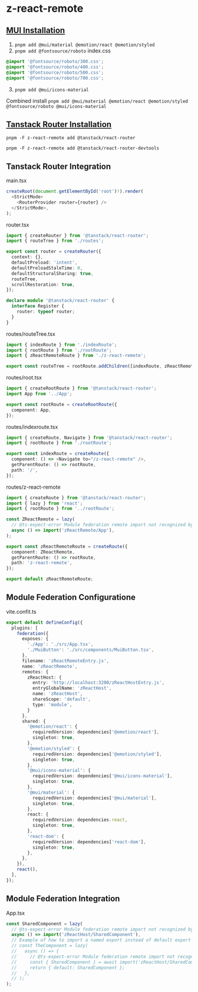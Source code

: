 # z-react-remote

## [MUI Installation](https://mui.com/material-ui/getting-started/installation/)

1. `pnpm add @mui/material @emotion/react @emotion/styled`
2. `pnpm add @fontsource/roboto`
index.css
```css
@import '@fontsource/roboto/300.css';
@import '@fontsource/roboto/400.css';
@import '@fontsource/roboto/500.css';
@import '@fontsource/roboto/700.css';
```
3. `pnpm add @mui/icons-material`

Combined install
`pnpm add @mui/material @emotion/react @emotion/styled @fontsource/roboto @mui/icons-material`

## [Tanstack Router Installation](https://tanstack.com/router/latest/docs/framework/react/quick-start)

`pnpm -F z-react-remote add @tanstack/react-router`

`pnpm -F z-react-remote add @tanstack/react-router-devtools`

## Tanstack Router Integration

main.tsx
```typescript
createRoot(document.getElementById('root')!).render(
  <StrictMode>
    <RouterProvider router={router} />
  </StrictMode>,
);
```

router.tsx
```typescript
import { createRouter } from '@tanstack/react-router';
import { routeTree } from './routes';

export const router = createRouter({
  context: {},
  defaultPreload: 'intent',
  defaultPreloadStaleTime: 0,
  defaultStructuralSharing: true,
  routeTree,
  scrollRestoration: true,
});

declare module '@tanstack/react-router' {
  interface Register {
    router: typeof router;
  }
}
```

routes/routeTree.tsx
```typescript
import { indexRoute } from './indexRoute';
import { rootRoute } from './rootRoute';
import { zReactRemoteRoute } from './z-react-remote';

export const routeTree = rootRoute.addChildren([indexRoute, zReactRemoteRoute]);
```

routes/root.tsx
```typescript
import { createRootRoute } from '@tanstack/react-router';
import App from '../App';

export const rootRoute = createRootRoute({
  component: App,
});
```

routes/indexroute.tsx
```typescript
import { createRoute, Navigate } from '@tanstack/react-router';
import { rootRoute } from './rootRoute';

export const indexRoute = createRoute({
  component: () => <Navigate to="/z-react-remote" />,
  getParentRoute: () => rootRoute,
  path: '/',
});
```

routes/z-react-remote
```typescript
import { createRoute } from '@tanstack/react-router';
import { lazy } from 'react';
import { rootRoute } from '../rootRoute';

const ZReactRemote = lazy(
  // @ts-expect-error Module federation remote import not recognized by TypeScript
  async () => import('zReactRemote/App'),
);

export const zReactRemoteRoute = createRoute({
  component: ZReactRemote,
  getParentRoute: () => rootRoute,
  path: 'z-react-remote',
});

export default zReactRemoteRoute;
```

## Module Federation Configuratione
vite.confit.ts
```typescript
export default defineConfig({
  plugins: [
    federation({
      exposes: {
        './App': './src/App.tsx',
        './MuiButton': './src/components/MuiButton.tsx',
      },
      filename: 'zReactRemoteEntry.js',
      name: 'zReactRemote',
      remotes: {
        zReactHost: {
          entry: 'http://localhost:3200/zReactHostEntry.js',
          entryGlobalName: 'zReactHost',
          name: 'zReactHost',
          shareScope: 'default',
          type: 'module',
        }
      },
      shared: {
        '@emotion/react': {
          requiredVersion: dependencies['@emotion/react'],
          singleton: true,
        },
        '@emotion/styled': {
          requiredVersion: dependencies['@emotion/styled'],
          singleton: true,
        },
        '@mui/icons-material': {
          requiredVersion: dependencies['@mui/icons-material'],
          singleton: true,
        },
        '@mui/material': {
          requiredVersion: dependencies['@mui/material'],
          singleton: true,
        },
        react: {
          requiredVersion: dependencies.react,
          singleton: true,
        },
        'react-dom': {
          requiredVersion: dependencies['react-dom'],
          singleton: true,
        },
      },
    }),
    react(),
  ],
});
```

## Module Federation Integration
App.tsx
```typescript
const SharedComponent = lazy(
  // @ts-expect-error Module federation remote import not recognized by TypeScript
  async () => import('zReactHost/SharedComponent'),
  // Example of how to import a named export instead of default export
  // const TheComponent = lazy(
  //   async () => {
  //     // @ts-expect-error Module federation remote import not recognized by TypeScript
  //     const { SharedComponent } = await import('zReactHost/SharedComponent');
  //     return { default: SharedComponent };
  //   },
  // );
);
```

